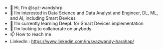 - 👋 Hi, I’m @syz-wandyhrp
- 👀 I’m interested in Data Science and Data Analyst and Engineer, DL, ML, and AI, including Smart Devices
- 🌱 I’m currently learning DeepL for Smart Devices implementation
- 💞️ I’m looking to collaborate on anybody
- 📫 How to reach me
- LinkedIn : https://www.linkedin.com/in/syazwandy-harahap/

<!---
syz-wandyhrp/syz-wandyhrp is a ✨ special ✨ repository because its `README.md` (this file) appears on your GitHub profile.
You can click the Preview link to take a look at your changes.
--->
